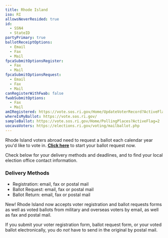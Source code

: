 ```yaml
---
title: Rhode Island
iso: RI
allowsNeverResided: true
id:
  - SSN4
  - StateID
partyPrimary: true
ballotReceiptOptions:
  - Email
  - Fax
  - Mail
fpcaSubmitOptionsRegister:
  - Fax
  - Mail
fpcaSubmitOptionsRequest:
  - Email
  - Fax
  - Mail
canRegisterWithFwab: false
fwabSubmitOptions:
  - Fax
  - Mail
amIRegistered: https://vote.sos.ri.gov/Home/UpdateVoterRecord?ActiveFlag=0
whereIsMyBallot: https://vote.sos.ri.gov/
sampleBallot: https://vote.sos.ri.gov/Home/PollingPlaces?ActiveFlag=2
uocavaVoters: https://elections.ri.gov/voting/mailballot.php
---
```

Rhode Island voters abroad need to request a ballot each calendar year you'd like to vote in. **[Click here](https://www.votefromabroad.org)** to start your ballot request now.

Check below for your delivery methods and deadlines, and to find your local election office contact information.

### Delivery Methods

* Registration: email, fax or postal mail
* Ballot Request: email, fax or postal mail
* Ballot Return: email, fax or postal mail

New! Rhode Island now accepts voter registration and ballot requests forms as well as voted ballots from military and overseas voters by email, as well as fax and postal mail. 

If you submit your voter registration form, ballot request form, or your voted ballot electronically, you do *not* have to send in the original by postal mail. 